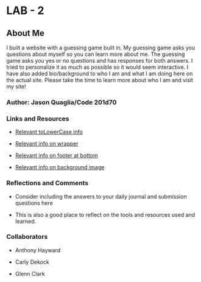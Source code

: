# LAB - 2

## About Me

I built a website with a guessing game built in. My guessing game asks you questions about myself so you can learn more about me. The guessing game asks you yes or no questions and has responses for both answers. I tried to personalize it as much as possible so it would seem interactive. I have also added bio/background to who I am and what I am doing here on the actual site. Please take the time to learn more about who I am and visit my site!

### Author: Jason Quaglia/Code 201d70

### Links and Resources

* [Relevant toLowerCase info](https://developer.mozilla.org/en-US/docs/Web/JavaScript/Reference/Global_Objects/String/toLowerCase)

* [Relevant info on wrapper](https://stackoverflow.com/questions/5275410/what-is-the-correct-way-to-do-a-css-wrapper)

* [Relevant info on footer at bottom](https://www.freecodecamp.org/news/how-to-keep-your-footer-where-it-belongs-59c6aa05c59c/)

* [Relevant info on background image](https://www.codesdope.com/blog/article/fixed-background-scrolling-effect-using-css/)

### Reflections and Comments

* Consider including the answers to your daily journal and submission questions here

* This is also a good place to reflect on the tools and resources used and learned.

### Collaborators

* Anthony Hayward

* Carly Dekock

* Glenn Clark
